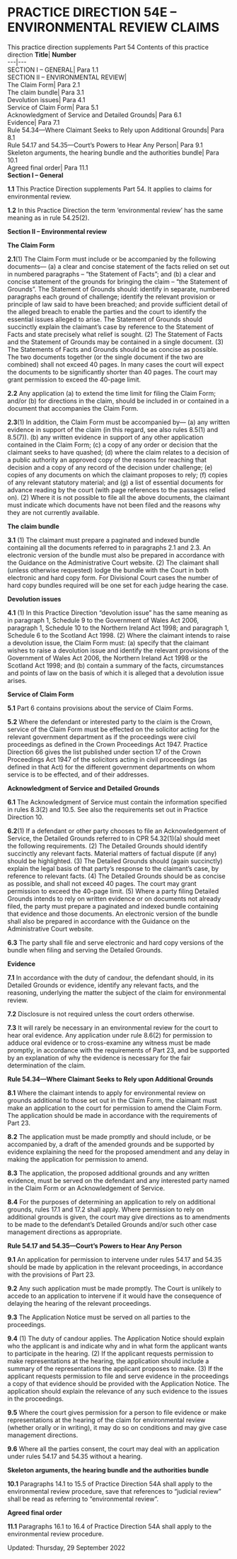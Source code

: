 # PRACTICE DIRECTION 54E – ENVIRONMENTAL REVIEW CLAIMS
This practice direction supplements Part 54
Contents of this practice direction
**Title**| **Number**  
---|---  
SECTION I – GENERAL| Para 1.1  
SECTION II – ENVIRONMENTAL REVIEW|   
The Claim Form| Para 2.1  
The claim bundle| Para 3.1  
Devolution issues| Para 4.1  
Service of Claim Form| Para 5.1  
Acknowledgment of Service and Detailed Grounds| Para 6.1  
Evidence| Para 7.1  
Rule 54.34—Where Claimant Seeks to Rely upon Additional Grounds| Para 8.1  
Rule 54.17 and 54.35—Court’s Powers to Hear Any Person| Para 9.1  
Skeleton arguments, the hearing bundle and the authorities bundle| Para 10.1  
Agreed final order| Para 11.1  
**Section I – General**

**1.1** This Practice Direction supplements Part 54. It applies to claims for environmental review.

**1.2** In this Practice Direction the term ‘environmental review’ has the same meaning as in rule 54.25(2).

**Section II – Environmental review**

**The Claim Form**

**2.1**(1) The Claim Form must include or be accompanied by the following documents—
(a) a clear and concise statement of the facts relied on set out in numbered paragraphs – “the Statement of Facts”; and
(b) a clear and concise statement of the grounds for bringing the claim – “the Statement of Grounds”. The Statement of Grounds should: identify in separate, numbered paragraphs each ground of challenge; identify the relevant provision or principle of law said to have been breached; and provide sufficient detail of the alleged breach to enable the parties and the court to identify the essential issues alleged to arise. The Statement of Grounds should succinctly explain the claimant’s case by reference to the Statement of Facts and state precisely what relief is sought.
(2) The Statement of Facts and the Statement of Grounds may be contained in a single document.
(3) The Statements of Facts and Grounds should be as concise as possible. The two documents together (or the single document if the two are combined) shall not exceed 40 pages. In many cases the court will expect the documents to be significantly shorter than 40 pages. The court may grant permission to exceed the 40-page limit.

**2.2** Any application (a) to extend the time limit for filing the Claim Form; and/or (b) for directions in the claim, should be included in or contained in a document that accompanies the Claim Form.

**2.3**(1) In addition, the Claim Form must be accompanied by—
(a) any written evidence in support of the claim (in this regard, see also rules 8.5(1) and 8.5(7)).
(b) any written evidence in support of any other application contained in the Claim Form;
(c) a copy of any order or decision that the claimant seeks to have quashed;
(d) where the claim relates to a decision of a public authority an approved copy of the reasons for reaching that decision and a copy of any record of the decision under challenge;
(e) copies of any documents on which the claimant proposes to rely;
(f) copies of any relevant statutory material; and
(g) a list of essential documents for advance reading by the court (with page references to the passages relied on).
(2) Where it is not possible to file all the above documents, the claimant must indicate which documents have not been filed and the reasons why they are not currently available.

**The claim bundle**

**3.1** (1) The claimant must prepare a paginated and indexed bundle containing all the documents referred to in paragraphs 2.1 and 2.3. An electronic version of the bundle must also be prepared in accordance with the Guidance on the Administrative Court website.
(2) The claimant shall (unless otherwise requested) lodge the bundle with the Court in both electronic and hard copy form. For Divisional Court cases the number of hard copy bundles required will be one set for each judge hearing the case.

**Devolution issues**

**4.1** (1) In this Practice Direction “devolution issue” has the same meaning as in paragraph 1, Schedule 9 to the Government of Wales Act 2006, paragraph 1, Schedule 10 to the Northern Ireland Act 1998; and paragraph 1, Schedule 6 to the Scotland Act 1998.
(2) Where the claimant intends to raise a devolution issue, the Claim Form must: (a) specify that the claimant wishes to raise a devolution issue and identify the relevant provisions of the Government of Wales Act 2006, the Northern Ireland Act 1998 or the Scotland Act 1998; and (b) contain a summary of the facts, circumstances and points of law on the basis of which it is alleged that a devolution issue arises.

**Service of Claim Form**

**5.1** Part 6 contains provisions about the service of Claim Forms.

**5.2** Where the defendant or interested party to the claim is the Crown, service of the Claim Form must be effected on the solicitor acting for the relevant government department as if the proceedings were civil proceedings as defined in the Crown Proceedings Act 1947. Practice Direction 66 gives the list published under section 17 of the Crown Proceedings Act 1947 of the solicitors acting in civil proceedings (as defined in that Act) for the different government departments on whom service is to be effected, and of their addresses.

**Acknowledgment of Service and Detailed Grounds**

**6.1** The Acknowledgment of Service must contain the information specified in rules 8.3(2) and 10.5. See also the requirements set out in Practice Direction 10.

**6.2**(1) If a defendant or other party chooses to file an Acknowledgement of Service, the Detailed Grounds referred to in CPR 54.32(1)(a) should meet the following requirements.
(2) The Detailed Grounds should identify succinctly any relevant facts. Material matters of factual dispute (if any) should be highlighted.
(3) The Detailed Grounds should (again succinctly) explain the legal basis of that party’s response to the claimant’s case, by reference to relevant facts.
(4) The Detailed Grounds should be as concise as possible, and shall not exceed 40 pages. The court may grant permission to exceed the 40-page limit.
(5) Where a party filing Detailed Grounds intends to rely on written evidence or on documents not already filed, the party must prepare a paginated and indexed bundle containing that evidence and those documents. An electronic version of the bundle shall also be prepared in accordance with the Guidance on the Administrative Court website.

**6.3** The party shall file and serve electronic and hard copy versions of the bundle when filing and serving the Detailed Grounds.

**Evidence**

**7.1** In accordance with the duty of candour, the defendant should, in its Detailed Grounds or evidence, identify any relevant facts, and the reasoning, underlying the matter the subject of the claim for environmental review.

**7.2** Disclosure is not required unless the court orders otherwise.

**7.3** It will rarely be necessary in an environmental review for the court to hear oral evidence. Any application under rule 8.6(2) for permission to adduce oral evidence or to cross-examine any witness must be made promptly, in accordance with the requirements of Part 23, and be supported by an explanation of why the evidence is necessary for the fair determination of the claim.

**Rule 54.34—Where Claimant Seeks to Rely upon Additional Grounds**

**8.1** Where the claimant intends to apply for environmental review on grounds additional to those set out in the Claim Form, the claimant must make an application to the court for permission to amend the Claim Form. The application should be made in accordance with the requirements of Part 23.

**8.2** The application must be made promptly and should include, or be accompanied by, a draft of the amended grounds and be supported by evidence explaining the need for the proposed amendment and any delay in making the application for permission to amend.

**8.3** The application, the proposed additional grounds and any written evidence, must be served on the defendant and any interested party named in the Claim Form or an Acknowledgement of Service.

**8.4** For the purposes of determining an application to rely on additional grounds, rules 17.1 and 17.2 shall apply. Where permission to rely on additional grounds is given, the court may give directions as to amendments to be made to the defendant’s Detailed Grounds and/or such other case management directions as appropriate.

**Rule 54.17 and 54.35—Court’s Powers to Hear Any Person**

**9.1** An application for permission to intervene under rules 54.17 and 54.35 should be made by application in the relevant proceedings, in accordance with the provisions of Part 23.

**9.2** Any such application must be made promptly. The Court is unlikely to accede to an application to intervene if it would have the consequence of delaying the hearing of the relevant proceedings.

**9.3** The Application Notice must be served on all parties to the proceedings.

**9.4** (1) The duty of candour applies. The Application Notice should explain who the applicant is and indicate why and in what form the applicant wants to participate in the hearing.
(2) If the applicant requests permission to make representations at the hearing, the application should include a summary of the representations the applicant proposes to make.
(3) If the applicant requests permission to file and serve evidence in the proceedings a copy of that evidence should be provided with the Application Notice. The application should explain the relevance of any such evidence to the issues in the proceedings.

**9.5** Where the court gives permission for a person to file evidence or make representations at the hearing of the claim for environmental review (whether orally or in writing), it may do so on conditions and may give case management directions.

**9.6** Where all the parties consent, the court may deal with an application under rules 54.17 and 54.35 without a hearing.

**Skeleton arguments, the hearing bundle and the authorities bundle**

**10.1** Paragraphs 14.1 to 15.5 of Practice Direction 54A shall apply to the environmental review procedure, save that references to “judicial review” shall be read as referring to “environmental review”.

**Agreed final order**

**11.1** Paragraphs 16.1 to 16.4 of Practice Direction 54A shall apply to the environmental review procedure.

Updated: Thursday, 29 September 2022